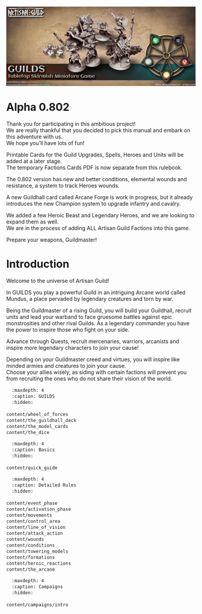 <img 
    style="display: block; 
           margin-left: auto;
           margin-right: auto;"
    src="./_static/banner.png"
    alt="Banner">
</img>

Alpha 0.802
===========
Thank you for participating in this ambitious project!  
We are really thankful that you decided to pick this manual and embark on this adventure with us.  
We hope you’ll have lots of fun!

Printable Cards for the Guild Upgrades, Spells, Heroes and Units will be added at a later stage.  
The temporary Factions Cards PDF is now separate from this rulebook.  

The 0.802 version has new and better conditions, elemental wounds and resistance, a system to track Heroes wounds.

A new Guildhall card called Arcane Forge is work in progress, but it already introduces the new Champion system to upgrade infantry and cavalry.  

We added a few Heroic Beast and Legendary Heroes, and we are looking to expand them as well.  
We are in the process of adding ALL Artisan Guild Factions into this game.  

Prepare your weapons, Guildmaster!

Introduction
============
Welcome to the universe of Artisan Guild!  

In GUILDS you play a powerful Guild in an intriguing Arcane world called Mundus, a place pervaded by legendary creatures and torn by war.  

Being the Guildmaster of a rising Guild, you will build your Guildhall, recruit units and lead  your warband to face gruesome battles against epic monstrosities and other rival Guilds.
As a legendary commander you have the power to inspire those who fight on your side.  

Advance through Quests, recruit mercenaries, warriors, arcanists and inspire more legendary characters to join your cause!  

Depending on your Guildmaster creed and virtues, you will inspire like minded armies and creatures to join your cause.  
Choose your allies wisely, as siding with certain factions will prevent you from recruiting the ones who do not share their vision of the world.  

```{toctree}
  :maxdepth: 4
  :caption: GUILDS
  :hidden:

content/wheel_of_forces
content/the_guildhall_deck
content/the_model_cards
content/the_dice
```

```{toctree}
  :maxdepth: 4
  :caption: Basics
  :hidden:

content/quick_guide
```

```{toctree}
  :maxdepth: 4
  :caption: Detailed Rules
  :hidden:

content/event_phase
content/activation_phase
content/movements
content/control_area
content/line_of_vision
content/attack_action
content/wounds
content/conditions
content/towering_models
content/formations
content/heroic_reactions
content/the_arcane
```
```{toctree}
  :maxdepth: 4
  :caption: Campaigns
  :hidden:

content/campaigns/intro
```


